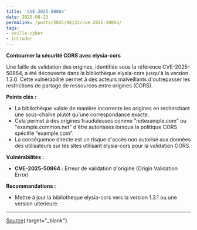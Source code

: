 ```yaml
---
title: 'CVE-2025-50864'
date: 2025-08-23
permalink: /posts/2025/08/23/cve-2025-50864/
tags:
- veille-cyber
- intruder
---
```

**Contourner la sécurité CORS avec elysia-cors**

Une faille de validation des origines, identifiée sous la référence CVE-2025-50864, a été découverte dans la bibliothèque elysia-cors jusqu'à la version 1.3.0. Cette vulnérabilité permet à des acteurs malveillants d'outrepasser les restrictions de partage de ressources entre origines (CORS).

**Points clés :**

*   La bibliothèque valide de manière incorrecte les origines en recherchant une sous-chaîne plutôt qu'une correspondance exacte.
*   Cela permet à des origines frauduleuses comme "notexample.com" ou "example.common.net" d'être autorisées lorsque la politique CORS spécifie "example.com".
*   La conséquence directe est un risque d'accès non autorisé aux données des utilisateurs sur les sites utilisant elysia-cors pour la validation CORS.

**Vulnérabilités :**

*   **CVE-2025-50864 :** Erreur de validation d'origine (Origin Validation Error)

**Recommandations :**

*   Mettre à jour la bibliothèque elysia-cors vers la version 1.3.1 ou une version ultérieure.

---
[Source](https://cvemon.intruder.io/cves/CVE-2025-50864){:target="_blank"}
